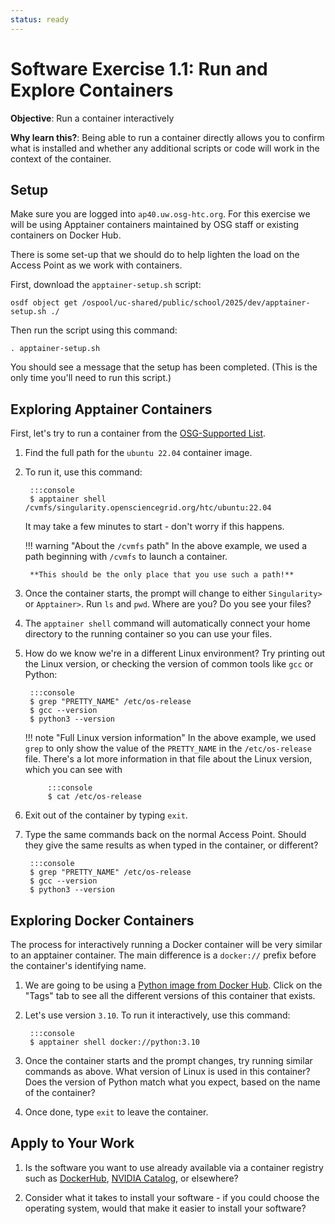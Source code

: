 ```yaml
---
status: ready
---
```


<style type="text/css"> pre em { font-style: normal; background-color: yellow; } pre strong { font-style: normal; font-weight: bold; color: \#008; } </style>

Software Exercise 1.1: Run and Explore Containers
============================================================

**Objective**: Run a container interactively

**Why learn this?**: Being able to run a container directly allows you to confirm 
what is installed and whether any additional scripts or code will work in the context 
of the container. 

Setup
--------

Make sure you are logged into `ap40.uw.osg-htc.org`.  For this exercise 
we will be using Apptainer containers maintained by OSG staff or existing 
containers on Docker Hub. 

There is some set-up that we should do to help lighten the load on the 
Access Point as we work with containers. 

First, download the `apptainer-setup.sh` script:

```
osdf object get /ospool/uc-shared/public/school/2025/dev/apptainer-setup.sh ./
```

Then run the script using this command:

```
. apptainer-setup.sh
```

You should see a message that the setup has been completed.
(This is the only time you'll need to run this script.)

Exploring Apptainer Containers
-------------------

First, let's try to run a container from the [OSG-Supported List](https://portal.osg-htc.org/documentation/htc_workloads/using_software/available-containers-list/). 

1. Find the full path for the `ubuntu 22.04` container image. 

1. To run it, use this command: 

		:::console
		$ apptainer shell /cvmfs/singularity.opensciencegrid.org/htc/ubuntu:22.04

	It may take a few minutes to start - don't worry if this happens. 

	!!! warning "About the `/cvmfs` path"
		In the above example, we used a path beginning with `/cvmfs` to launch a container.
        
        **This should be the only place that you use such a path!**

1. Once the container starts, the prompt will change to either `Singularity>` or 
  `Apptainer>`. Run `ls` and `pwd`. Where are you? Do you see your files? 

1. The `apptainer shell` command will automatically connect your home directory to 
the running container so you can use your files. 

1. How do we know we're in a different Linux environment? Try printing out the Linux 
version, or checking the version of common tools like `gcc` or Python: 

		:::console
		$ grep "PRETTY_NAME" /etc/os-release 
		$ gcc --version
		$ python3 --version

	!!! note "Full Linux version information"
		In the above example, we used `grep` to only show the value of the `PRETTY_NAME`
		in the `/etc/os-release` file. There's a lot more information in that file
		about the Linux version, which you can see with 
		
			:::console
			$ cat /etc/os-release

1. Exit out of the container by typing `exit`. 

1. Type the same commands back on the normal Access Point. Should they give the same 
results as when typed in the container, or different? 

		:::console
		$ grep "PRETTY_NAME" /etc/os-release 
		$ gcc --version
		$ python3 --version

Exploring Docker Containers
------------------

The process for interactively running a Docker container will be very 
similar to an apptainer container. The main difference is a `docker://` prefix 
before the container's identifying name. 

1. We are going to be using a [Python image from Docker Hub](https://hub.docker.com/_/python). 
Click on the "Tags" tab to see all the different versions of this container that exists. 

1. Let's use version `3.10`. To run it interactively, use this command: 

		:::console
		$ apptainer shell docker://python:3.10

1. Once the container starts and the prompt changes, try running similar commands 
as above. What version of Linux is used in this container? Does the version of Python 
match what you expect, based on the name of the container? 

1. Once done, type `exit` to leave the container. 

Apply to Your Work
------------------

1. Is the software you want to use already available via a container registry 
   such as [DockerHub](https://hub.docker.com/), [NVIDIA Catalog](https://catalog.ngc.nvidia.com/containers), or elsewhere?

1. Consider what it takes to install your software - if you could choose the operating system, would that make it easier to install your software?


